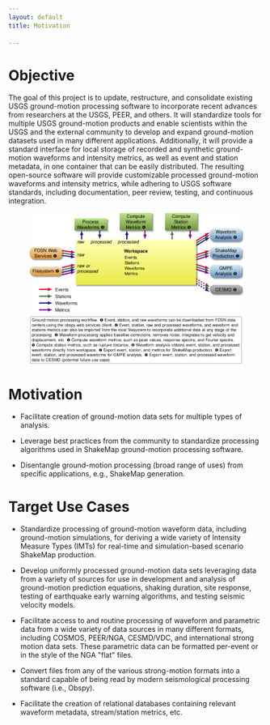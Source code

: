 ```yaml
---
layout: default
title: Motivation

---
```

# Objective

The goal of this project is to update, restructure, and consolidate
existing USGS ground-motion processing software to incorporate recent
advances from researchers at the USGS, PEER, and others. It will
standardize tools for multiple USGS ground-motion products and enable
scientists within the USGS and the external community to develop and
expand ground-motion datasets used in many different
applications. Additionally, it will provide a standard interface for
local storage of recorded and synthetic ground-motion waveforms and
intensity metrics, as well as event and station metadata, in one
container that can be easily distributed. The resulting open-source
software will provide customizable processed ground-motion waveforms
and intensity metrics, while adhering to USGS software standards,
including documentation, peer review, testing, and continuous
integration.

<figure>
  <img src="figs/workspace.png" alt="Digagram of workspace"/>
</figure>

# Motivation

* Facilitate creation of ground-motion data sets for multiple types of
  analysis.

* Leverage best practices from the community to standardize processing
  algorithms used in ShakeMap ground-motion processing software.

* Disentangle ground-motion processing (broad range of uses) from
  specific applications, e.g., ShakeMap generation.

# Target Use Cases

* Standardize processing of ground-motion waveform data, including
  ground-motion simulations, for deriving a wide variety of Intensity
  Measure Types (IMTs) for real-time and simulation-based scenario
  ShakeMap production.

* Develop uniformly processed ground-motion data sets leveraging data
  from a variety of sources for use in development and analysis of
  ground-motion prediction equations, shaking duration, site response,
  testing of earthquake early warning algorithms, and testing seismic
  velocity models.

* Facilitate access to and routine processing of waveform and
  parametric data from a wide variety of data sources in many
  different formats, including COSMOS, PEER/NGA, CESMD/VDC, and
  international strong motion data sets. These parametric data can be
  formatted per-event or in the style of the NGA "flat" files.

* Convert files from any of the various strong-motion formats into a
standard capable of being read by modern seismological processing
software (i.e., Obspy).

* Facilitate the creation of relational databases containing relevant
waveform metadata, stream/station metrics, etc.

